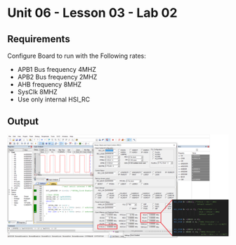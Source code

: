 # Unit 06 - Lesson 03 - Lab 02  
## **Requirements**
Configure Board to run with the Following rates:
- APB1 Bus frequency 4MHZ
- APB2 Bus frequency 2MHZ
- AHB frequency 8MHZ
- SysClk 8MHZ 
- Use only internal HSI_RC

## **Output**  
![alt text](out.png)